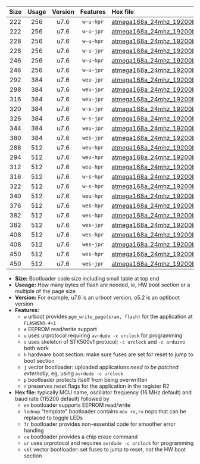 |Size|Usage|Version|Features|Hex file|
|:-:|:-:|:-:|:-:|:--|
|222|256|u7.6|`w-u-hpr`|[atmega168a_24mhz_19200bps_ur.hex](https://raw.githubusercontent.com/stefanrueger/urboot/main/atmega168a_24mhz_19200bps_ur.hex)|
|222|256|u7.6|`w-u-jpr`|[atmega168a_24mhz_19200bps_ur_vbl.hex](https://raw.githubusercontent.com/stefanrueger/urboot/main/atmega168a_24mhz_19200bps_ur_vbl.hex)|
|228|256|u7.6|`w-u-hpr`|[atmega168a_24mhz_19200bps_lednop_ur.hex](https://raw.githubusercontent.com/stefanrueger/urboot/main/atmega168a_24mhz_19200bps_lednop_ur.hex)|
|228|256|u7.6|`w-u-jpr`|[atmega168a_24mhz_19200bps_lednop_ur_vbl.hex](https://raw.githubusercontent.com/stefanrueger/urboot/main/atmega168a_24mhz_19200bps_lednop_ur_vbl.hex)|
|246|256|u7.6|`w-u-hpr`|[atmega168a_24mhz_19200bps_lednop_fr_ur.hex](https://raw.githubusercontent.com/stefanrueger/urboot/main/atmega168a_24mhz_19200bps_lednop_fr_ur.hex)|
|246|256|u7.6|`w-u-jpr`|[atmega168a_24mhz_19200bps_lednop_fr_ur_vbl.hex](https://raw.githubusercontent.com/stefanrueger/urboot/main/atmega168a_24mhz_19200bps_lednop_fr_ur_vbl.hex)|
|292|384|u7.6|`weu-jpr`|[atmega168a_24mhz_19200bps_ee_ur_vbl.hex](https://raw.githubusercontent.com/stefanrueger/urboot/main/atmega168a_24mhz_19200bps_ee_ur_vbl.hex)|
|298|384|u7.6|`weu-jpr`|[atmega168a_24mhz_19200bps_ee_lednop_ur_vbl.hex](https://raw.githubusercontent.com/stefanrueger/urboot/main/atmega168a_24mhz_19200bps_ee_lednop_ur_vbl.hex)|
|316|384|u7.6|`weu-jpr`|[atmega168a_24mhz_19200bps_ee_lednop_fr_ur_vbl.hex](https://raw.githubusercontent.com/stefanrueger/urboot/main/atmega168a_24mhz_19200bps_ee_lednop_fr_ur_vbl.hex)|
|320|384|u7.6|`w-s-jpr`|[atmega168a_24mhz_19200bps_vbl.hex](https://raw.githubusercontent.com/stefanrueger/urboot/main/atmega168a_24mhz_19200bps_vbl.hex)|
|326|384|u7.6|`w-s-jpr`|[atmega168a_24mhz_19200bps_lednop_vbl.hex](https://raw.githubusercontent.com/stefanrueger/urboot/main/atmega168a_24mhz_19200bps_lednop_vbl.hex)|
|344|384|u7.6|`weu-jpr`|[atmega168a_24mhz_19200bps_ee_lednop_fr_ce_ur_vbl.hex](https://raw.githubusercontent.com/stefanrueger/urboot/main/atmega168a_24mhz_19200bps_ee_lednop_fr_ce_ur_vbl.hex)|
|380|384|u7.6|`wes-jpr`|[atmega168a_24mhz_19200bps_ee_vbl.hex](https://raw.githubusercontent.com/stefanrueger/urboot/main/atmega168a_24mhz_19200bps_ee_vbl.hex)|
|288|512|u7.6|`weu-hpr`|[atmega168a_24mhz_19200bps_ee_ur.hex](https://raw.githubusercontent.com/stefanrueger/urboot/main/atmega168a_24mhz_19200bps_ee_ur.hex)|
|294|512|u7.6|`weu-hpr`|[atmega168a_24mhz_19200bps_ee_lednop_ur.hex](https://raw.githubusercontent.com/stefanrueger/urboot/main/atmega168a_24mhz_19200bps_ee_lednop_ur.hex)|
|312|512|u7.6|`weu-hpr`|[atmega168a_24mhz_19200bps_ee_lednop_fr_ur.hex](https://raw.githubusercontent.com/stefanrueger/urboot/main/atmega168a_24mhz_19200bps_ee_lednop_fr_ur.hex)|
|316|512|u7.6|`w-s-hpr`|[atmega168a_24mhz_19200bps.hex](https://raw.githubusercontent.com/stefanrueger/urboot/main/atmega168a_24mhz_19200bps.hex)|
|322|512|u7.6|`w-s-hpr`|[atmega168a_24mhz_19200bps_lednop.hex](https://raw.githubusercontent.com/stefanrueger/urboot/main/atmega168a_24mhz_19200bps_lednop.hex)|
|340|512|u7.6|`weu-hpr`|[atmega168a_24mhz_19200bps_ee_lednop_fr_ce_ur.hex](https://raw.githubusercontent.com/stefanrueger/urboot/main/atmega168a_24mhz_19200bps_ee_lednop_fr_ce_ur.hex)|
|376|512|u7.6|`wes-hpr`|[atmega168a_24mhz_19200bps_ee.hex](https://raw.githubusercontent.com/stefanrueger/urboot/main/atmega168a_24mhz_19200bps_ee.hex)|
|382|512|u7.6|`wes-hpr`|[atmega168a_24mhz_19200bps_ee_lednop.hex](https://raw.githubusercontent.com/stefanrueger/urboot/main/atmega168a_24mhz_19200bps_ee_lednop.hex)|
|382|512|u7.6|`wes-jpr`|[atmega168a_24mhz_19200bps_ee_lednop_vbl.hex](https://raw.githubusercontent.com/stefanrueger/urboot/main/atmega168a_24mhz_19200bps_ee_lednop_vbl.hex)|
|408|512|u7.6|`wes-hpr`|[atmega168a_24mhz_19200bps_ee_lednop_fr.hex](https://raw.githubusercontent.com/stefanrueger/urboot/main/atmega168a_24mhz_19200bps_ee_lednop_fr.hex)|
|408|512|u7.6|`wes-jpr`|[atmega168a_24mhz_19200bps_ee_lednop_fr_vbl.hex](https://raw.githubusercontent.com/stefanrueger/urboot/main/atmega168a_24mhz_19200bps_ee_lednop_fr_vbl.hex)|
|450|512|u7.6|`wes-hpr`|[atmega168a_24mhz_19200bps_ee_lednop_fr_ce.hex](https://raw.githubusercontent.com/stefanrueger/urboot/main/atmega168a_24mhz_19200bps_ee_lednop_fr_ce.hex)|
|450|512|u7.6|`wes-jpr`|[atmega168a_24mhz_19200bps_ee_lednop_fr_ce_vbl.hex](https://raw.githubusercontent.com/stefanrueger/urboot/main/atmega168a_24mhz_19200bps_ee_lednop_fr_ce_vbl.hex)|

- **Size:** Bootloader code size including small table at top end
- **Useage:** How many bytes of flash are needed, ie, HW boot section or a multiple of the page size
- **Version:** For example, u7.6 is an urboot version, o5.2 is an optiboot version
- **Features:**
  + `w` urboot provides `pgm_write_page(sram, flash)` for the application at `FLASHEND-4+1`
  + `e` EEPROM read/write support
  + `u` uses urprotocol requiring `avrdude -c urclock` for programming
  + `s` uses skeleton of STK500v1 protocol; `-c urclock` and `-c arduino` both work
  + `h` hardware boot section: make sure fuses are set for reset to jump to boot section
  + `j` vector bootloader: uploaded applications *need to be patched externally*, eg, using `avrdude -c urclock`
  + `p` bootloader protects itself from being overwritten
  + `r` preserves reset flags for the application in the register R2
- **Hex file:** typically MCU name, oscillator frequency (16 MHz default) and baud rate (115200 default) followed by
  + `ee` bootloader supports EEPROM read/write
  + `lednop` "template" bootloader contains `mov rx,rx` nops that can be replaced to toggle LEDs
  + `fr` bootloader provides non-essential code for smoother error handing
  + `ce` bootloader provides a chip erase command
  + `ur` uses urprotocol and requires `avrdude -c urclock` for programming
  + `vbl` vector bootloader: set fuses to jump to reset, not the HW boot section
